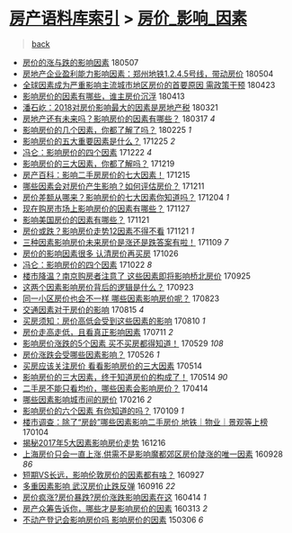 [房产语料库索引](../../README.md)  > [房价_影响_因素](房价_影响_因素.md)
====
> [back](../README.md)

- [房价的涨与跌的影响因素](http://jkwz.applinzi.com/ittc/7100284817482712081.html#%E6%88%BF%E4%BB%B7%E7%9A%84%E6%B6%A8%E4%B8%8E%E8%B7%8C%E7%9A%84%E5%BD%B1%E5%93%8D%E5%9B%A0%E7%B4%A0) 180507  
- [房地产企业盈利能力影响因素：郑州地铁1.2.4.5号线，带动房价](http://jkwz.applinzi.com/ittc/7099173226511074321.html#%E6%88%BF%E5%9C%B0%E4%BA%A7%E4%BC%81%E4%B8%9A%E7%9B%88%E5%88%A9%E8%83%BD%E5%8A%9B%E5%BD%B1%E5%93%8D%E5%9B%A0%E7%B4%A0%EF%BC%9A%E9%83%91%E5%B7%9E%E5%9C%B0%E9%93%811.2.4.5%E5%8F%B7%E7%BA%BF%EF%BC%8C%E5%B8%A6%E5%8A%A8%E6%88%BF%E4%BB%B7) 180504  
- [全球因素成为严重影响主流城市地区房价的首要原因 需政策干预](http://jkwz.applinzi.com/ittc/7095106556289090567.html#%E5%85%A8%E7%90%83%E5%9B%A0%E7%B4%A0%E6%88%90%E4%B8%BA%E4%B8%A5%E9%87%8D%E5%BD%B1%E5%93%8D%E4%B8%BB%E6%B5%81%E5%9F%8E%E5%B8%82%E5%9C%B0%E5%8C%BA%E6%88%BF%E4%BB%B7%E7%9A%84%E9%A6%96%E8%A6%81%E5%8E%9F%E5%9B%A0+%E9%9C%80%E6%94%BF%E7%AD%96%E5%B9%B2%E9%A2%84) 180423  
- [影响房价的因素有哪些，谁主房价沉浮](http://jkwz.applinzi.com/ittc/7091372370239685643.html#%E5%BD%B1%E5%93%8D%E6%88%BF%E4%BB%B7%E7%9A%84%E5%9B%A0%E7%B4%A0%E6%9C%89%E5%93%AA%E4%BA%9B%EF%BC%8C%E8%B0%81%E4%B8%BB%E6%88%BF%E4%BB%B7%E6%B2%89%E6%B5%AE) 180413  
- [潘石屹：2018对房价影响最大的因素是房地产税](http://jkwz.applinzi.com/ittc/7082963807687410705.html#%E6%BD%98%E7%9F%B3%E5%B1%B9%EF%BC%9A2018%E5%AF%B9%E6%88%BF%E4%BB%B7%E5%BD%B1%E5%93%8D%E6%9C%80%E5%A4%A7%E7%9A%84%E5%9B%A0%E7%B4%A0%E6%98%AF%E6%88%BF%E5%9C%B0%E4%BA%A7%E7%A8%8E) 180321  
- [房地产还有未来吗？影响房价的因素有哪些？](http://jkwz.applinzi.com/ittc/7081575597719684103.html#%E6%88%BF%E5%9C%B0%E4%BA%A7%E8%BF%98%E6%9C%89%E6%9C%AA%E6%9D%A5%E5%90%97%EF%BC%9F%E5%BD%B1%E5%93%8D%E6%88%BF%E4%BB%B7%E7%9A%84%E5%9B%A0%E7%B4%A0%E6%9C%89%E5%93%AA%E4%BA%9B%EF%BC%9F) 180317 *4* 
- [影响房价的几个因素，你都了解了吗？](http://jkwz.applinzi.com/ittc/7073674329969918986.html#%E5%BD%B1%E5%93%8D%E6%88%BF%E4%BB%B7%E7%9A%84%E5%87%A0%E4%B8%AA%E5%9B%A0%E7%B4%A0%EF%BC%8C%E4%BD%A0%E9%83%BD%E4%BA%86%E8%A7%A3%E4%BA%86%E5%90%97%EF%BC%9F) 180225 *1* 
- [影响房价的五大重要因素是什么？](http://jkwz.applinzi.com/ittc/7051018968691639312.html#%E5%BD%B1%E5%93%8D%E6%88%BF%E4%BB%B7%E7%9A%84%E4%BA%94%E5%A4%A7%E9%87%8D%E8%A6%81%E5%9B%A0%E7%B4%A0%E6%98%AF%E4%BB%80%E4%B9%88%EF%BC%9F) 171225 *2* 
- [冯仑：影响房价的四个因素](http://jkwz.applinzi.com/ittc/7049995258102809616.html#%E5%86%AF%E4%BB%91%EF%BC%9A%E5%BD%B1%E5%93%8D%E6%88%BF%E4%BB%B7%E7%9A%84%E5%9B%9B%E4%B8%AA%E5%9B%A0%E7%B4%A0) 171222 *4* 
- [影响房价的三大因素，你都了解吗？](http://jkwz.applinzi.com/ittc/7048820445036413968.html#%E5%BD%B1%E5%93%8D%E6%88%BF%E4%BB%B7%E7%9A%84%E4%B8%89%E5%A4%A7%E5%9B%A0%E7%B4%A0%EF%BC%8C%E4%BD%A0%E9%83%BD%E4%BA%86%E8%A7%A3%E5%90%97%EF%BC%9F) 171219  
- [房产百科：影响二手房房价的七大因素！](http://jkwz.applinzi.com/ittc/7047293786877592592.html#%E6%88%BF%E4%BA%A7%E7%99%BE%E7%A7%91%EF%BC%9A%E5%BD%B1%E5%93%8D%E4%BA%8C%E6%89%8B%E6%88%BF%E6%88%BF%E4%BB%B7%E7%9A%84%E4%B8%83%E5%A4%A7%E5%9B%A0%E7%B4%A0%EF%BC%81) 171215  
- [哪些因素会对房价产生影响？如何评估房价？](http://jkwz.applinzi.com/ittc/7045830482778915856.html#%E5%93%AA%E4%BA%9B%E5%9B%A0%E7%B4%A0%E4%BC%9A%E5%AF%B9%E6%88%BF%E4%BB%B7%E4%BA%A7%E7%94%9F%E5%BD%B1%E5%93%8D%EF%BC%9F%E5%A6%82%E4%BD%95%E8%AF%84%E4%BC%B0%E6%88%BF%E4%BB%B7%EF%BC%9F) 171211  
- [房价差额从哪来？影响房价的七大因素你知道吗？](http://jkwz.applinzi.com/ittc/7043305561049793553.html#%E6%88%BF%E4%BB%B7%E5%B7%AE%E9%A2%9D%E4%BB%8E%E5%93%AA%E6%9D%A5%EF%BC%9F%E5%BD%B1%E5%93%8D%E6%88%BF%E4%BB%B7%E7%9A%84%E4%B8%83%E5%A4%A7%E5%9B%A0%E7%B4%A0%E4%BD%A0%E7%9F%A5%E9%81%93%E5%90%97%EF%BC%9F) 171204 *1* 
- [现在购房市场上影响房价的因素有哪些？](http://jkwz.applinzi.com/ittc/7040671668320601105.html#%E7%8E%B0%E5%9C%A8%E8%B4%AD%E6%88%BF%E5%B8%82%E5%9C%BA%E4%B8%8A%E5%BD%B1%E5%93%8D%E6%88%BF%E4%BB%B7%E7%9A%84%E5%9B%A0%E7%B4%A0%E6%9C%89%E5%93%AA%E4%BA%9B%EF%BC%9F) 171127  
- [影响美国房价的因素有哪些？](http://jkwz.applinzi.com/ittc/7038460522658268176.html#%E5%BD%B1%E5%93%8D%E7%BE%8E%E5%9B%BD%E6%88%BF%E4%BB%B7%E7%9A%84%E5%9B%A0%E7%B4%A0%E6%9C%89%E5%93%AA%E4%BA%9B%EF%BC%9F) 171121  
- [房价或跌？影响房价走势12因素不得不看](http://jkwz.applinzi.com/ittc/7038438813574104080.html#%E6%88%BF%E4%BB%B7%E6%88%96%E8%B7%8C%EF%BC%9F%E5%BD%B1%E5%93%8D%E6%88%BF%E4%BB%B7%E8%B5%B0%E5%8A%BF12%E5%9B%A0%E7%B4%A0%E4%B8%8D%E5%BE%97%E4%B8%8D%E7%9C%8B) 171121 *1* 
- [三种因素影响房价未来房价是涨还是跌答案有啦！](http://jkwz.applinzi.com/ittc/7033911355558593553.html#%E4%B8%89%E7%A7%8D%E5%9B%A0%E7%B4%A0%E5%BD%B1%E5%93%8D%E6%88%BF%E4%BB%B7%E6%9C%AA%E6%9D%A5%E6%88%BF%E4%BB%B7%E6%98%AF%E6%B6%A8%E8%BF%98%E6%98%AF%E8%B7%8C%E7%AD%94%E6%A1%88%E6%9C%89%E5%95%A6%EF%BC%81) 171109 *7* 
- [房价的影响因素很多 认清房价再买房](http://jkwz.applinzi.com/ittc/7028677009721541648.html#%E6%88%BF%E4%BB%B7%E7%9A%84%E5%BD%B1%E5%93%8D%E5%9B%A0%E7%B4%A0%E5%BE%88%E5%A4%9A+%E8%AE%A4%E6%B8%85%E6%88%BF%E4%BB%B7%E5%86%8D%E4%B9%B0%E6%88%BF) 171026  
- [冯仑：影响房价的四个因素](http://jkwz.applinzi.com/ittc/7027174764169397265.html#%E5%86%AF%E4%BB%91%EF%BC%9A%E5%BD%B1%E5%93%8D%E6%88%BF%E4%BB%B7%E7%9A%84%E5%9B%9B%E4%B8%AA%E5%9B%A0%E7%B4%A0) 171022 *8* 
- [楼市降温？南京购房者注意了 这些因素即将影响桥北房价](http://jkwz.applinzi.com/ittc/7017303699217712144.html#%E6%A5%BC%E5%B8%82%E9%99%8D%E6%B8%A9%EF%BC%9F%E5%8D%97%E4%BA%AC%E8%B4%AD%E6%88%BF%E8%80%85%E6%B3%A8%E6%84%8F%E4%BA%86+%E8%BF%99%E4%BA%9B%E5%9B%A0%E7%B4%A0%E5%8D%B3%E5%B0%86%E5%BD%B1%E5%93%8D%E6%A1%A5%E5%8C%97%E6%88%BF%E4%BB%B7) 170925  
- [这两个因素影响房价背后的逻辑是什么？](http://jkwz.applinzi.com/ittc/7016644203705271313.html#%E8%BF%99%E4%B8%A4%E4%B8%AA%E5%9B%A0%E7%B4%A0%E5%BD%B1%E5%93%8D%E6%88%BF%E4%BB%B7%E8%83%8C%E5%90%8E%E7%9A%84%E9%80%BB%E8%BE%91%E6%98%AF%E4%BB%80%E4%B9%88%EF%BC%9F) 170923  
- [同一小区房价也会不一样 哪些因素影响房价呢？](http://jkwz.applinzi.com/ittc/7005001274893009936.html#%E5%90%8C%E4%B8%80%E5%B0%8F%E5%8C%BA%E6%88%BF%E4%BB%B7%E4%B9%9F%E4%BC%9A%E4%B8%8D%E4%B8%80%E6%A0%B7+%E5%93%AA%E4%BA%9B%E5%9B%A0%E7%B4%A0%E5%BD%B1%E5%93%8D%E6%88%BF%E4%BB%B7%E5%91%A2%EF%BC%9F) 170823  
- [交通因素对于房价的影响](http://jkwz.applinzi.com/ittc/7001969166658307089.html#%E4%BA%A4%E9%80%9A%E5%9B%A0%E7%B4%A0%E5%AF%B9%E4%BA%8E%E6%88%BF%E4%BB%B7%E7%9A%84%E5%BD%B1%E5%93%8D) 170815 *4* 
- [买房须知：房价高低会受到这些因素的影响](http://jkwz.applinzi.com/ittc/7000178792730199057.html#%E4%B9%B0%E6%88%BF%E9%A1%BB%E7%9F%A5%EF%BC%9A%E6%88%BF%E4%BB%B7%E9%AB%98%E4%BD%8E%E4%BC%9A%E5%8F%97%E5%88%B0%E8%BF%99%E4%BA%9B%E5%9B%A0%E7%B4%A0%E7%9A%84%E5%BD%B1%E5%93%8D) 170810 *1* 
- [房价走高走低，且看真正影响因素](http://jkwz.applinzi.com/ittc/6989007857755096069.html#%E6%88%BF%E4%BB%B7%E8%B5%B0%E9%AB%98%E8%B5%B0%E4%BD%8E%EF%BC%8C%E4%B8%94%E7%9C%8B%E7%9C%9F%E6%AD%A3%E5%BD%B1%E5%93%8D%E5%9B%A0%E7%B4%A0) 170711 *2* 
- [影响房价涨跌的5个因素 买不买房都得知道！](http://jkwz.applinzi.com/ittc/6973046257680385028.html#%E5%BD%B1%E5%93%8D%E6%88%BF%E4%BB%B7%E6%B6%A8%E8%B7%8C%E7%9A%845%E4%B8%AA%E5%9B%A0%E7%B4%A0+%E4%B9%B0%E4%B8%8D%E4%B9%B0%E6%88%BF%E9%83%BD%E5%BE%97%E7%9F%A5%E9%81%93%EF%BC%81) 170529 *108* 
- [房价涨跌会受哪些因素影响？](http://jkwz.applinzi.com/ittc/6971980008573633541.html#%E6%88%BF%E4%BB%B7%E6%B6%A8%E8%B7%8C%E4%BC%9A%E5%8F%97%E5%93%AA%E4%BA%9B%E5%9B%A0%E7%B4%A0%E5%BD%B1%E5%93%8D%EF%BC%9F) 170526 *1* 
- [买房应该关注房价 看看影响房价的三大因素](http://jkwz.applinzi.com/ittc/6967631825001251845.html#%E4%B9%B0%E6%88%BF%E5%BA%94%E8%AF%A5%E5%85%B3%E6%B3%A8%E6%88%BF%E4%BB%B7+%E7%9C%8B%E7%9C%8B%E5%BD%B1%E5%93%8D%E6%88%BF%E4%BB%B7%E7%9A%84%E4%B8%89%E5%A4%A7%E5%9B%A0%E7%B4%A0) 170514  
- [影响房价的三大因素，终于知道房价的构成了！](http://jkwz.applinzi.com/ittc/6967631824938337285.html#%E5%BD%B1%E5%93%8D%E6%88%BF%E4%BB%B7%E7%9A%84%E4%B8%89%E5%A4%A7%E5%9B%A0%E7%B4%A0%EF%BC%8C%E7%BB%88%E4%BA%8E%E7%9F%A5%E9%81%93%E6%88%BF%E4%BB%B7%E7%9A%84%E6%9E%84%E6%88%90%E4%BA%86%EF%BC%81) 170514 *90* 
- [二手房不能只看均价，哪些因素会影响房价？](http://jkwz.applinzi.com/ittc/6956331023112602629.html#%E4%BA%8C%E6%89%8B%E6%88%BF%E4%B8%8D%E8%83%BD%E5%8F%AA%E7%9C%8B%E5%9D%87%E4%BB%B7%EF%BC%8C%E5%93%AA%E4%BA%9B%E5%9B%A0%E7%B4%A0%E4%BC%9A%E5%BD%B1%E5%93%8D%E6%88%BF%E4%BB%B7%EF%BC%9F) 170414  
- [哪些因素影响城市间的房价](http://jkwz.applinzi.com/ittc/6935163168132432900.html#%E5%93%AA%E4%BA%9B%E5%9B%A0%E7%B4%A0%E5%BD%B1%E5%93%8D%E5%9F%8E%E5%B8%82%E9%97%B4%E7%9A%84%E6%88%BF%E4%BB%B7) 170216 *2* 
- [影响房价的六个因素  有你知道的吗？](http://jkwz.applinzi.com/ittc/6921184666106463236.html#%E5%BD%B1%E5%93%8D%E6%88%BF%E4%BB%B7%E7%9A%84%E5%85%AD%E4%B8%AA%E5%9B%A0%E7%B4%A0++%E6%9C%89%E4%BD%A0%E7%9F%A5%E9%81%93%E7%9A%84%E5%90%97%EF%BC%9F) 170109 *1* 
- [楼市调查：除了“房龄”哪些因素影响二手房价 地铁｜物业｜景观等上榜](http://jkwz.applinzi.com/ittc/6919172548347823108.html#%E6%A5%BC%E5%B8%82%E8%B0%83%E6%9F%A5%EF%BC%9A%E9%99%A4%E4%BA%86%E2%80%9C%E6%88%BF%E9%BE%84%E2%80%9D%E5%93%AA%E4%BA%9B%E5%9B%A0%E7%B4%A0%E5%BD%B1%E5%93%8D%E4%BA%8C%E6%89%8B%E6%88%BF%E4%BB%B7+%E5%9C%B0%E9%93%81%EF%BD%9C%E7%89%A9%E4%B8%9A%EF%BD%9C%E6%99%AF%E8%A7%82%E7%AD%89%E4%B8%8A%E6%A6%9C) 170104  
- [揭秘2017年5大因素影响房价走势](http://jkwz.applinzi.com/ittc/6911899077368611844.html#%E6%8F%AD%E7%A7%982017%E5%B9%B45%E5%A4%A7%E5%9B%A0%E7%B4%A0%E5%BD%B1%E5%93%8D%E6%88%BF%E4%BB%B7%E8%B5%B0%E5%8A%BF) 161216  
- [上海房价只会一直上涨,供需不是影响魔都郊区房价陡涨的唯一因素](http://jkwz.applinzi.com/ittc/6882636852602864644.html#%E4%B8%8A%E6%B5%B7%E6%88%BF%E4%BB%B7%E5%8F%AA%E4%BC%9A%E4%B8%80%E7%9B%B4%E4%B8%8A%E6%B6%A8%2C%E4%BE%9B%E9%9C%80%E4%B8%8D%E6%98%AF%E5%BD%B1%E5%93%8D%E9%AD%94%E9%83%BD%E9%83%8A%E5%8C%BA%E6%88%BF%E4%BB%B7%E9%99%A1%E6%B6%A8%E7%9A%84%E5%94%AF%E4%B8%80%E5%9B%A0%E7%B4%A0) 160928 *86* 
- [短期VS长远，影响伦敦房价的因素都有啥？](http://jkwz.applinzi.com/ittc/6882218168923194372.html#%E7%9F%AD%E6%9C%9FVS%E9%95%BF%E8%BF%9C%EF%BC%8C%E5%BD%B1%E5%93%8D%E4%BC%A6%E6%95%A6%E6%88%BF%E4%BB%B7%E7%9A%84%E5%9B%A0%E7%B4%A0%E9%83%BD%E6%9C%89%E5%95%A5%EF%BC%9F) 160927  
- [多重因素影响 武汉房价止跌反弹](http://jkwz.applinzi.com/ittc/6878320737261192196.html#%E5%A4%9A%E9%87%8D%E5%9B%A0%E7%B4%A0%E5%BD%B1%E5%93%8D+%E6%AD%A6%E6%B1%89%E6%88%BF%E4%BB%B7%E6%AD%A2%E8%B7%8C%E5%8F%8D%E5%BC%B9) 160916 *22* 
- [房价疯涨?房价暴跌?房价涨跌影响因素在这](http://jkwz.applinzi.com/ittc/6820970464188826629.html#%E6%88%BF%E4%BB%B7%E7%96%AF%E6%B6%A8%3F%E6%88%BF%E4%BB%B7%E6%9A%B4%E8%B7%8C%3F%E6%88%BF%E4%BB%B7%E6%B6%A8%E8%B7%8C%E5%BD%B1%E5%93%8D%E5%9B%A0%E7%B4%A0%E5%9C%A8%E8%BF%99) 160414 *1* 
- [房产众筹告诉你，哪些才是影响房价的因素](http://jkwz.applinzi.com/ittc/6809196587842536453.html#%E6%88%BF%E4%BA%A7%E4%BC%97%E7%AD%B9%E5%91%8A%E8%AF%89%E4%BD%A0%EF%BC%8C%E5%93%AA%E4%BA%9B%E6%89%8D%E6%98%AF%E5%BD%B1%E5%93%8D%E6%88%BF%E4%BB%B7%E7%9A%84%E5%9B%A0%E7%B4%A0) 160313 *2* 
- [不动产登记会影响房价吗 影响房价的因素](http://jkwz.applinzi.com/ittc/547650611397368951.html#%E4%B8%8D%E5%8A%A8%E4%BA%A7%E7%99%BB%E8%AE%B0%E4%BC%9A%E5%BD%B1%E5%93%8D%E6%88%BF%E4%BB%B7%E5%90%97+%E5%BD%B1%E5%93%8D%E6%88%BF%E4%BB%B7%E7%9A%84%E5%9B%A0%E7%B4%A0) 150306 *6* 

